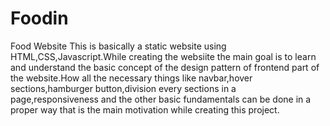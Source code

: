 # Foodin
Food Website
This is basically a static website using HTML,CSS,Javascript.While creating the websiite the main goal is to learn and understand the basic concept of the design pattern of frontend part of the website.How all the necessary things like navbar,hover sections,hamburger button,division every sections in a page,responsiveness and the other basic fundamentals can be done in a proper way that is the main motivation while creating this project.
